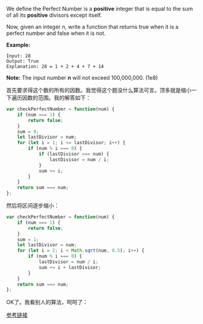 We define the Perfect Number is a **positive** integer that is equal to the sum of all its **positive** divisors except itself.

Now, given an integer n, write a function that returns true when it is a perfect number and false when it is not.

**Example:**

```
Input: 28
Output: True
Explanation: 28 = 1 + 2 + 4 + 7 + 14

```

**Note:** The input number **n** will not exceed 100,000,000. (1e8)

首先要求得这个数的所有的因数。我觉得这个题没什么算法可言。顶多就是缩小一下遍历因数的范围。我的解答如下：

```javascript
var checkPerfectNumber = function(num) {
    if (num === 1) {
        return false;
    }
    sum = 0;
    let lastDivisor = num;
    for (let i = 1; i <= lastDivisor; i++) {
        if (num % i === 0) {
            if (lastDivisor === num) {
                lastDivisor = num / i;
            }
            sum += i;
        }
    }
    return sum === num;
};	
```
然后将区间逐步缩小：

```javascript
var checkPerfectNumber = function(num) {
    if (num === 1) {
        return false;
    }
    sum = 1;
    let lastDivisor = num;
    for (let i = 2; i < Math.sqrt(num, 0.5); i++) {
        if (num % i === 0) {
            lastDivisor = num / i;
            sum += i + lastDivisor;
        }
    }
    return sum === num;
};
```
OK了。我看别人的算法，呵呵了：

[参考链接](https://discuss.leetcode.com/topic/84264/2-line-solution-c/3)